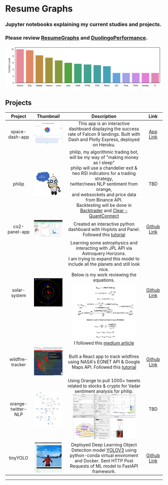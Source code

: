 # Resume Graphs

### Jupyter notebooks explaining my current studies and projects.

### Please review [ResumeGraphs](https://github.com/Greg-Kojadinovich/resumegraphs/blob/main/ResumeGraphs.ipynb) and [DuolingoPerformance](https://github.com/Greg-Kojadinovich/resumegraphs/blob/main/DuolingoPerformance.ipynb). 

<img src="complangs.png" class="img-responsive" alt="Greg Kojadinovich"/>


## Projects

| Project  	| Thumbnail  	| Description  	| Link  	|
|:-:	|:-:	|:-:	|:-:	|
| space-dash-app  	| <img src="projects/space-dash-app.png" alt="drawing" style="width:200px;"/>  	| This app is an interactive dashboard displaying the success rate of Falcon 9 landings. Built with Dash and Plotly Express, deployed on Heroku.  	| [App Link](https://space-dash-app.herokuapp.com)  	|
| philip  	| <img src="projects/philip.png" alt="drawing" style="width:200px;"/>  	| philip, my algorithmic trading bot, will be my way of "making money as I sleep" <br> philip will use a chandelier exit & two RSI indicators for a trading strategy,<br> twitter/news NLP sentiment from orange, <br> and websockets and price data from Binance API.<br> Backtesting will be done in [Backtrader](https://github.com/mementum/backtrader) and [Clear - QuantConnect](https://github.com/QuantConnect/Lean)   	| TBD  	|
| co2-panel-app  	| <img src="projects/co2-panel-app.png" alt="drawing" style="width:200px;"/>  	| Created an interactive python dashboard with Hvplots and Panel. Followed this [tutorial](https://www.youtube.com/watch?v=uhxiXOTKzfs&t=26s) 	| [Github Link](https://github.com/Greg-Kojadinovich/python-dashboard-panel)  	|
| solar-system  	| <img src="projects/solar-system.png" alt="drawing" style="width:200px;"/>  	| Learning some astrophysics and interacting with JPL API via Astroquery Horizons. <br> I am trying to expand this model to include all the planets and still look nice. <br> Below is my work reviewing the equations. <br> <img src="projects/newton.png" alt="drawing" style="width:200px;"/> <br> I followed this [medium article](https://medium.com/analytics-vidhya/simulating-the-solar-system-with-under-100-lines-of-python-code-5c53b3039fc6) 	| [Github Link](https://github.com/Greg-Kojadinovich/python-solar-system)  	|
| wildfire-tracker  	| <img src="projects/wildfire-tracker.png" alt="drawing" style="width:200px;"/>  	| Built a React app to track wildfires using NASA's EONET API & Google Maps API. Followed this [tutorial](https://www.youtube.com/watch?v=ontX4zfVqK8&t=136s)  	| [Github Link](https://github.com/Greg-Kojadinovich/wildfire-tracker)  	|
| orange-twitter-NLP  	| <img src="projects/orange-NLP.png" alt="drawing" style="width:200px;"/>  	| Using Orange to pull 1000+ tweets related to stocks & crypto for Vadar sentiment analysis for philip. <br> <img src="projects/orangeworkflow.png" alt="drawing" style="width:200px;"/>  	| TBD  	|
| tinyYOLO  	| <img src="projects/deployedml_fastapi.png" alt="drawing" style="width:200px;"/>  	| Deployed Deep Learning Object Detection model [YOLOV3](https://pjreddie.com/darknet/yolo/) using python-conda virtual enviroment and Docker. Sent HTTP Post Requests of ML model to FastAPI framework.   	| [Github Link](https://github.com/Greg-Kojadinovich/machine-learning-engineering-for-production-public/tree/main/course1/week1-ungraded-lab)  	|

---
